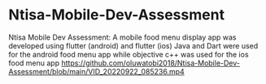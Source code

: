 # Ntisa-Mobile-Dev-Assessment
Ntisa Mobile Dev Assessment: A mobile food menu display app was developed using flutter (android) and flutter (ios)
Java and Dart were used for the android food menu app while objective c++ was used for the ios food menu app
https://github.com/oluwatobi2018/Ntisa-Mobile-Dev-Assessment/blob/main/VID_20220922_085236.mp4
